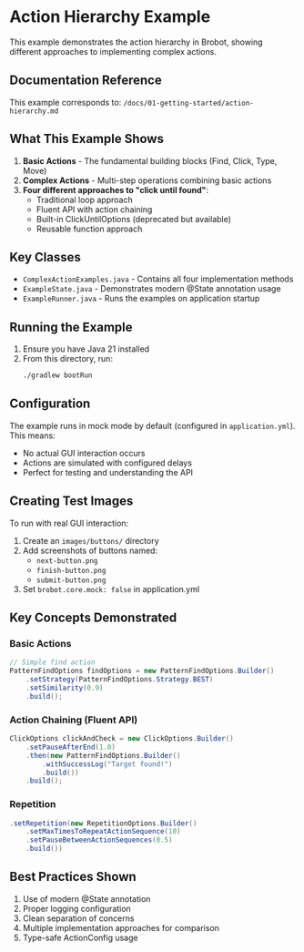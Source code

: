 # Action Hierarchy Example

This example demonstrates the action hierarchy in Brobot, showing different approaches to implementing complex actions.

## Documentation Reference

This example corresponds to: `/docs/01-getting-started/action-hierarchy.md`

## What This Example Shows

1. **Basic Actions** - The fundamental building blocks (Find, Click, Type, Move)
2. **Complex Actions** - Multi-step operations combining basic actions
3. **Four different approaches to "click until found"**:
   - Traditional loop approach
   - Fluent API with action chaining
   - Built-in ClickUntilOptions (deprecated but available)
   - Reusable function approach

## Key Classes

- `ComplexActionExamples.java` - Contains all four implementation methods
- `ExampleState.java` - Demonstrates modern @State annotation usage
- `ExampleRunner.java` - Runs the examples on application startup

## Running the Example

1. Ensure you have Java 21 installed
2. From this directory, run:
   ```bash
   ./gradlew bootRun
   ```

## Configuration

The example runs in mock mode by default (configured in `application.yml`). This means:
- No actual GUI interaction occurs
- Actions are simulated with configured delays
- Perfect for testing and understanding the API

## Creating Test Images

To run with real GUI interaction:
1. Create an `images/buttons/` directory
2. Add screenshots of buttons named:
   - `next-button.png`
   - `finish-button.png`
   - `submit-button.png`
3. Set `brobot.core.mock: false` in application.yml

## Key Concepts Demonstrated

### Basic Actions
```java
// Simple find action
PatternFindOptions findOptions = new PatternFindOptions.Builder()
    .setStrategy(PatternFindOptions.Strategy.BEST)
    .setSimilarity(0.9)
    .build();
```

### Action Chaining (Fluent API)
```java
ClickOptions clickAndCheck = new ClickOptions.Builder()
    .setPauseAfterEnd(1.0)
    .then(new PatternFindOptions.Builder()
        .withSuccessLog("Target found!")
        .build())
    .build();
```

### Repetition
```java
.setRepetition(new RepetitionOptions.Builder()
    .setMaxTimesToRepeatActionSequence(10)
    .setPauseBetweenActionSequences(0.5)
    .build())
```

## Best Practices Shown

1. Use of modern @State annotation
2. Proper logging configuration
3. Clean separation of concerns
4. Multiple implementation approaches for comparison
5. Type-safe ActionConfig usage